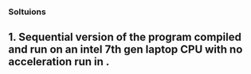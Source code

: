 ### Soltuions

## 1. Sequential version of the program compiled and run on an intel 7th gen laptop CPU with no acceleration run in . 



